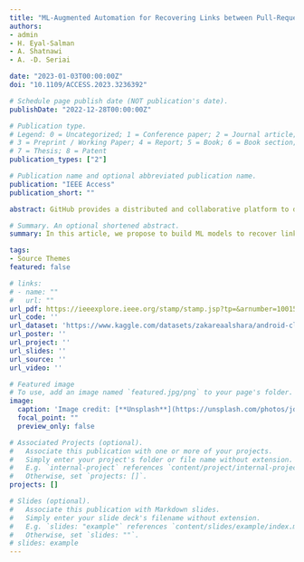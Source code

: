 ```yaml
---
title: "ML-Augmented Automation for Recovering Links between Pull-Requests and Issues on GitHub"
authors:
- admin
- H. Eyal-Salman
- A. Shatnawi
- A. -D. Seriai

date: "2023-01-03T00:00:00Z"
doi: "10.1109/ACCESS.2023.3236392"

# Schedule page publish date (NOT publication's date).
publishDate: "2022-12-28T00:00:00Z"

# Publication type.
# Legend: 0 = Uncategorized; 1 = Conference paper; 2 = Journal article;
# 3 = Preprint / Working Paper; 4 = Report; 5 = Book; 6 = Book section;
# 7 = Thesis; 8 = Patent
publication_types: ["2"]

# Publication name and optional abbreviated publication name.
publication: "IEEE Access"
publication_short: ""

abstract: GitHub provides a distributed and collaborative platform to develop and maintain open-source projects. This social coding platform achieves this collaborative development, with or without coordination, using pull requests and issues artefacts. When the number of daily submitted issues rapidly grows up, especially in popular repositories, managing issues becomes more complicated. To help the repository’s developers in issues processing, there are external contributors who fix issues by submitting pull-requests. On GitHub, a pull-request is frequently linked with a submitted issue to show that a solution is in progress. Unfortunately, contributors might forget or be lazy to link the Pull-Requests with their corresponding Issues. Only a tiny share of these links are established, but a large portion of links are missed in the development history. However, manually recovering the links between Pull-Request and Issues from evolutionary development history is a challenging, time-consuming, and error-prone task, even for senior developers. In this article, we propose to build ML models to recover links between pull-requests and issues using two Machine Learning algorithms (KMeans and BIRCH) based on lexical and semantic weighting measurements. These models are evaluated using PI-Link ground-truth dataset. The obtained results show that pull-request and issue links can be recovered with an accuracy of 91.5% using BIRCH clustering algorithm.

# Summary. An optional shortened abstract.
summary: In this article, we propose to build ML models to recover links between pull-requests and issues using two Machine Learning algorithms (KMeans and BIRCH) based on lexical and semantic weighting measurements. These models are evaluated using PI-Link ground-truth dataset. The obtained results show that pull-request and issue links can be recovered with an accuracy of 91.5% using BIRCH clustering algorithm.

tags:
- Source Themes
featured: false

# links:
# - name: ""
#   url: ""
url_pdf: https://ieeexplore.ieee.org/stamp/stamp.jsp?tp=&arnumber=10015726
url_code: ''
url_dataset: 'https://www.kaggle.com/datasets/zakareaalshara/android-closed-issues-20110101-20210101-clean?select=android_closed_issues_2011-01-01_2021-01-01_all_clean_issues.json'
url_poster: ''
url_project: ''
url_slides: ''
url_source: ''
url_video: ''

# Featured image
# To use, add an image named `featured.jpg/png` to your page's folder. 
image:
  caption: 'Image credit: [**Unsplash**](https://unsplash.com/photos/jdD8gXaTZsc)'
  focal_point: ""
  preview_only: false

# Associated Projects (optional).
#   Associate this publication with one or more of your projects.
#   Simply enter your project's folder or file name without extension.
#   E.g. `internal-project` references `content/project/internal-project/index.md`.
#   Otherwise, set `projects: []`.
projects: []

# Slides (optional).
#   Associate this publication with Markdown slides.
#   Simply enter your slide deck's filename without extension.
#   E.g. `slides: "example"` references `content/slides/example/index.md`.
#   Otherwise, set `slides: ""`.
# slides: example
---
```


